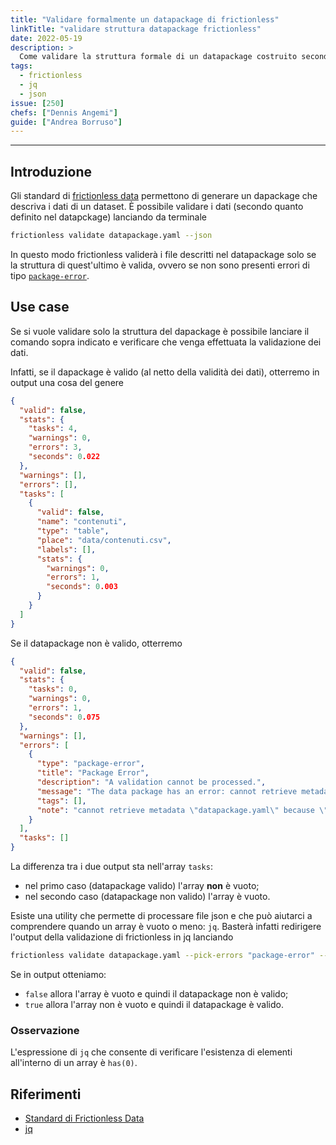 ```yaml
---
title: "Validare formalmente un datapackage di frictionless"
linkTitle: "validare struttura datapackage frictionless"
date: 2022-05-19
description: >
  Come validare la struttura formale di un datapackage costruito secondo gli standard di frictionless data
tags:
  - frictionless
  - jq
  - json
issue: [250]
chefs: ["Dennis Angemi"]
guide: ["Andrea Borruso"]
---
```


---

## Introduzione
Gli standard di [frictionless data](https://specs.frictionlessdata.io/) permettono di generare un dapackage che descriva i dati di un dataset. È possibile validare i dati (secondo quanto definito nel datapckage) lanciando da terminale

```bash
frictionless validate datapackage.yaml --json
```

In questo modo frictionless validerà i file descritti nel datapackage solo se la struttura di quest'ultimo è valida, ovvero se non sono presenti errori di tipo [`package-error`](https://framework.frictionlessdata.io/docs/errors/metadata.html#package-error).

## Use case
Se si vuole validare solo la struttura del dapackage è possibile lanciare il comando sopra indicato e verificare che venga effettuata la validazione dei dati. 

Infatti, se il dapackage è valido (al netto della validità dei dati), otterremo in output una cosa del genere
```json
{
  "valid": false,
  "stats": {
    "tasks": 4,
    "warnings": 0,
    "errors": 3,
    "seconds": 0.022
  },
  "warnings": [],
  "errors": [],
  "tasks": [
    {
      "valid": false,
      "name": "contenuti",
      "type": "table",
      "place": "data/contenuti.csv",
      "labels": [],
      "stats": {
        "warnings": 0,
        "errors": 1,
        "seconds": 0.003
      }
    }
  ]
}
```

Se il datapackage non è valido, otterremo
```json
{
  "valid": false,
  "stats": {
    "tasks": 0,
    "warnings": 0,
    "errors": 1,
    "seconds": 0.075
  },
  "warnings": [],
  "errors": [
    {
      "type": "package-error",
      "title": "Package Error",
      "description": "A validation cannot be processed.",
      "message": "The data package has an error: cannot retrieve metadata \"datapackage.yaml\" because \"mapping values are not allowed here\n  in \"<file>\", line 156, column 9\"",
      "tags": [],
      "note": "cannot retrieve metadata \"datapackage.yaml\" because \"mapping values are not allowed here\n  in \"<file>\", line 156, column 9\""
    }
  ],
  "tasks": []
}
```

La differenza tra i due output sta nell'array `tasks`:
- nel primo caso (datapackage valido) l'array **non** è vuoto;
- nel secondo caso (datapackage non valido) l'array è vuoto.

Esiste una utility che permette di processare file json e che può aiutarci a comprendere quando un array è vuoto o meno: `jq`. Basterà infatti redirigere l'output della validazione di frictionless in jq lanciando

```bash
frictionless validate datapackage.yaml --pick-errors "package-error" --json | jq '.tasks | has(0)'
```
Se in output otteniamo:
- `false` allora l'array è vuoto e quindi il datapackage non è valido;
- `true` allora l'array non è vuoto e quindi il datapackage è valido.

### Osservazione
L'espressione di `jq` che consente di verificare l'esistenza di elementi all'interno di un array è `has(0)`.

## Riferimenti 
- [Standard di Frictionless Data](https://specs.frictionlessdata.io/)
- [jq](https://stedolan.github.io/jq/)
